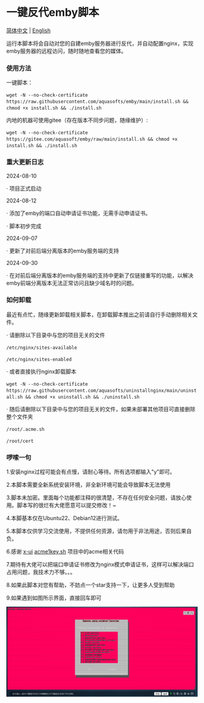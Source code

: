 <h1>一键反代emby脚本</h1>

[简体中文](https://github.com/aquasofts/emby/blob/main/README.md) | [English](https://github.com/aquasofts/emby/blob/main/README_EN.md)

运行本脚本将会自动对您的自建emby服务器进行反代，并自动配置nginx，实现emby服务器的远程访问，随时随地查看您的媒体。

### 使用方法
一键脚本：

`wget -N --no-check-certificate https://raw.githubusercontent.com/aquasofts/emby/main/install.sh && chmod +x install.sh && ./install.sh`

内地的机器可使用gitee（存在版本不同步问题，随缘维护）:

`wget -N --no-check-certificate https://gitee.com/aquasoft/emby/raw/main/install.sh && chmod +x install.sh && ./install.sh`

### 重大更新日志

2024-08-10

· 项目正式启动

2024-08-12

· 添加了emby的端口自动申请证书功能，无需手动申请证书。

· 脚本初步完成

2024-09-07

· 更新了对前后端分离版本的emby服务端的支持

2024-09-30

· 在对前后端分离版本的emby服务端的支持中更新了仅链接重写的功能，以解决emby前端分离版本无法正常访问且缺少域名时的问题。

### 如何卸载

最近有点忙，随缘更新卸载相关脚本，在卸载脚本推出之前请自行手动删除相关文件。

· 请删除以下目录中与您的项目无关的文件 

`/etc/nginx/sites-available`

`/etc/nginx/sites-enabled`

· 或者直接执行nginx卸载脚本

`wget -N --no-check-certificate https://raw.githubusercontent.com/aquasofts/uninstallnginx/main/uninstall.sh && chmod +x uninstall.sh && ./uninstall.sh`

· 随后请删除以下目录中与您的项目无关的文件，如果未部署其他项目可直接删除整个文件夹

`/root/.acme.sh`

`/root/cert`

### 啰嗦一句

1.安装nginx过程可能会有点慢，请耐心等待。所有选项都输入"y"即可。

2.本脚本需要全新系统安装环境，非全新环境可能会导致脚本无法使用

3.脚本未加密。里面每个功能都注释的很清楚，不存在任何安全问题，请放心使用。脚本写的很烂有大佬愿意可以提交修改！~

4.本脚基本仅在Ubuntu22、Debian12进行测试。

5.本脚本仅供学习交流使用，不提供任何资源，请勿用于非法用途，否则后果自负。

6.感谢 [x-ui](https://github.com/FranzKafkaYu/x-ui/) [acme1key.sh](https://github.com/tlxhl/acme-1key/) 项目中的acme相关代码

7.期待有大佬可以把端口申请证书修改为nginx模式申请证书，这样可以解决端口占用问题，我技术力不够。。。

8.如果此脚本对您有帮助，不妨点一个star支持一下，让更多人受到帮助

9.如果遇到如图所示界面，直接回车即可

![image](https://github.com/aquasofts/emby/blob/main/image.png)

